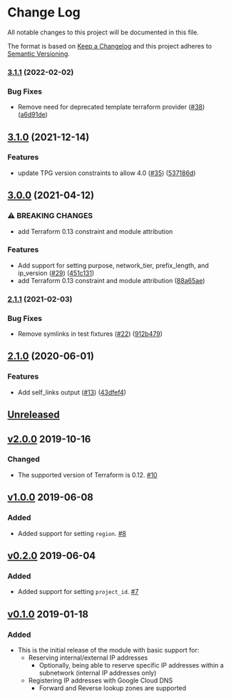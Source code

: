 # Change Log

All notable changes to this project will be documented in this file.

The format is based on [Keep a Changelog](http://keepachangelog.com/) and this
project adheres to [Semantic Versioning](http://semver.org/).

### [3.1.1](https://github.com/terraform-google-modules/terraform-google-address/compare/v3.1.0...v3.1.1) (2022-02-02)


### Bug Fixes

* Remove need for deprecated template terraform provider ([#38](https://github.com/terraform-google-modules/terraform-google-address/issues/38)) ([a6d91de](https://github.com/terraform-google-modules/terraform-google-address/commit/a6d91de9ab21851f002c95a4fad5cfca70d257bc))

## [3.1.0](https://www.github.com/terraform-google-modules/terraform-google-address/compare/v3.0.0...v3.1.0) (2021-12-14)


### Features

* update TPG version constraints to allow 4.0 ([#35](https://www.github.com/terraform-google-modules/terraform-google-address/issues/35)) ([537186d](https://www.github.com/terraform-google-modules/terraform-google-address/commit/537186da3e127fb55b47375877517686d0a9d3a0))

## [3.0.0](https://www.github.com/terraform-google-modules/terraform-google-address/compare/v2.1.1...v3.0.0) (2021-04-12)


### ⚠ BREAKING CHANGES

* add Terraform 0.13 constraint and module attribution

### Features

* Add support for setting purpose, network_tier, prefix_length, and ip_version ([#29](https://www.github.com/terraform-google-modules/terraform-google-address/issues/29)) ([451c131](https://www.github.com/terraform-google-modules/terraform-google-address/commit/451c131105c2313e47ce5e01fcfdfc153b7dd21b))
* add Terraform 0.13 constraint and module attribution ([88a65ae](https://www.github.com/terraform-google-modules/terraform-google-address/commit/88a65ae7d754d3aca387eb06df825482eb4cfd18))

### [2.1.1](https://www.github.com/terraform-google-modules/terraform-google-address/compare/v2.1.0...v2.1.1) (2021-02-03)


### Bug Fixes

* Remove symlinks in test fixtures ([#22](https://www.github.com/terraform-google-modules/terraform-google-address/issues/22)) ([912b479](https://www.github.com/terraform-google-modules/terraform-google-address/commit/912b479958a62558f9c6e33623dd6dca1c30ed3c))

## [2.1.0](https://www.github.com/terraform-google-modules/terraform-google-address/compare/v2.0.0...v2.1.0) (2020-06-01)


### Features

* Add self_links output ([#13](https://www.github.com/terraform-google-modules/terraform-google-address/issues/13)) ([43dfef4](https://www.github.com/terraform-google-modules/terraform-google-address/commit/43dfef4baa47d376e6e23d37a5f12d29f2fc5c27))

## [Unreleased]

## [v2.0.0](https://github.com/terraform-google-modules/terraform-google-address/releases/tag/v2.0.0) 2019-10-16

### Changed

- The supported version of Terraform is 0.12. [#10]

## [v1.0.0](https://github.com/terraform-google-modules/terraform-google-address/releases/tag/v1.0.0) 2019-06-08

### Added
- Added support for setting `region`. [#8](https://github.com/terraform-google-modules/terraform-google-address/pull/8)

## [v0.2.0](https://github.com/terraform-google-modules/terraform-google-address/releases/tag/v0.2.0) 2019-06-04

### Added
- Added support for setting `project_id`. [#7](https://github.com/terraform-google-modules/terraform-google-address/pull/7)

## [v0.1.0](https://github.com/terraform-google-modules/terraform-google-address/releases/tag/v0.1.0) 2019-01-18

### Added
- This is the initial release of the module with basic support for:
    - Reserving internal/external IP addresses
        - Optionally, being able to reserve specific IP addresses within a subnetwork (internal IP addresses only)
    - Registering IP addresses with Google Cloud DNS
        - Forward and Reverse lookup zones are supported

[Unreleased]: https://github.com/terraform-google-modules/terraform-google-address/compare/v2.0.0...HEAD
[#10]: https://github.com/terraform-google-modules/terraform-google-address/pull/10
